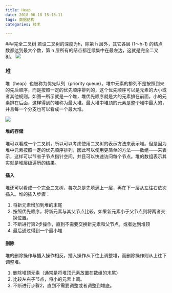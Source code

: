 ```yaml
---
title: Heap  
date: 2018-06-18 15:15:11  
tags: 数据结构  
categories: 技术

---
```

###完全二叉树
若设二叉树的深度为h，除第 h 层外，其它各层 (1～h-1) 的结点数都达到最大个数，第 h 层所有的结点都连续集中在最左边，这就是完全二叉树。
![](https://gss1.bdstatic.com/-vo3dSag_xI4khGkpoWK1HF6hhy/baike/c0%3Dbaike80%2C5%2C5%2C80%2C26/sign=7ee311d70923dd54357eaf3ab060d8bb/b151f8198618367a6f44126e2e738bd4b21ce5b0.jpg)

### 堆
堆（heap）也被称为优先队列（priority queue）。堆中元素的排列不是按照到来的先后顺序，而是按照一定的优先顺序排列的，这个优先顺序可以是元素的大小或者其他规则。如图一所示就是一个堆，堆优先顺序就是大的元素排在前面，小的元素排在后面，这样得到的堆称为最大堆。最大堆中堆顶的元素是整个堆中最大的，并且每一个分支也可以看成一个最大堆。

![](http://img.my.csdn.net/uploads/201210/16/1350354702_4619.jpg)

#### 堆的存储
堆可以看成一个二叉树，所以可以考虑使用二叉树的表示方法来表示堆。但是因为堆中元素按照一定的优先顺序排列，因此可以使用更简单的方法——数组——来表示，这样可以节省子节点指针空间，并且可以快速访问每个节点。堆的数组表示其实就是堆层级遍历的结果。
#### 插入
堆还可以看成一个完全二叉树，每次总是先填满上一层，再在下一层从左往右依次插入。堆的插入步骤：

1. 将新元素增加到堆的末尾
2. 按照优先顺序，将新元素与其父节点比较，如果新元素小于父节点则将两者交换位置。
3. 不断进行第2步操作，直到不需要交换新元素和父节点，或者达到堆顶
4. 最后通过得到一个最小堆
#### 删除
堆的删除操作与插入操作相反，插入操作从下往上调整堆，而删除操作则从上往下调整堆。

1. 删除堆顶元素（通常是将堆顶元素放置在数组的末尾）
2. 比较左右子节点，将小的元素上调。
3. 不断进行步骤2，直到不需要调整或者调整到堆底。